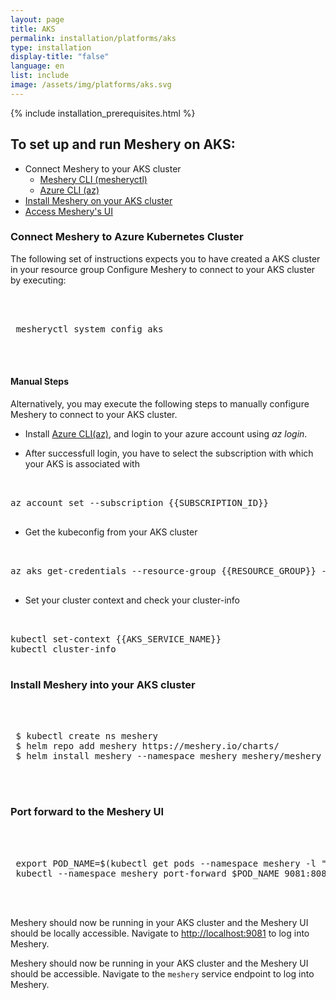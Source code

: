 ```yaml
---
layout: page
title: AKS
permalink: installation/platforms/aks
type: installation
display-title: "false"
language: en
list: include
image: /assets/img/platforms/aks.svg
---
```


{% include installation_prerequisites.html %}

## To set up and run Meshery on AKS:

- Connect Meshery to your AKS cluster
  - [Meshery CLI (mesheryctl)](#connect-meshery-to-azure-kubernetes-cluster)
  - [Azure CLI (az)](https://docs.microsoft.com/en-us/cli/azure/install-azure-cli)
- [Install Meshery on your AKS cluster](#install-meshery-into-your-aks-cluster)
- [Access Meshery's UI](#port-forward-to-the-meshery-ui)

### Connect Meshery to Azure Kubernetes Cluster

The following set of instructions expects you to have created a AKS cluster in your resource group Configure Meshery to connect to your AKS cluster by executing:

 <pre class="codeblock-pre"><div class="codeblock">
 <div class="clipboardjs">
 mesheryctl system config aks
 </div></div>
 </pre>

#### Manual Steps

Alternatively, you may execute the following steps to manually configure Meshery to connect to your AKS cluster.

- Install [Azure CLI(az)](https://docs.microsoft.com/en-us/cli/azure/install-azure-cli), and login
  to your azure account using _az login_.

- After successfull login, you have to select the subscription with which your AKS is associated with
<pre class="codeblock-pre"><div class="codeblock">
<div class="clipboardjs">
az account set --subscription {{SUBSCRIPTION_ID}}
</div></div>
</pre>
- Get the kubeconfig from your AKS cluster
<pre class="codeblock-pre"><div class="codeblock">
<div class="clipboardjs">
az aks get-credentials --resource-group {{RESOURCE_GROUP}} --name {{AKS_SERVICE_NAME}}
</div></div>
</pre>
- Set your cluster context and check your cluster-info
<pre class="codeblock-pre"><div class="codeblock">
<div class="clipboardjs">
kubectl set-context {{AKS_SERVICE_NAME}}
kubectl cluster-info
</div></div>
</pre>

### Install Meshery into your AKS cluster

 <pre class="codeblock-pre"><div class="codeblock">
 <div class="clipboardjs">
 $ kubectl create ns meshery
 $ helm repo add meshery https://meshery.io/charts/
 $ helm install meshery --namespace meshery meshery/meshery
 </div></div>
 </pre>

### Port forward to the Meshery UI

 <pre class="codeblock-pre"><div class="codeblock">
 <div class="clipboardjs">
 export POD_NAME=$(kubectl get pods --namespace meshery -l "app.kubernetes.io/name=meshery,app.kubernetes.io/instance=meshery" -o jsonpath="{.items[0].metadata.name}")
 kubectl --namespace meshery port-forward $POD_NAME 9081:8080
 </div></div>
 </pre>

Meshery should now be running in your AKS cluster and the Meshery UI should be locally accessible. Navigate to [http://localhost:9081](http://localhost:9081) to log into Meshery.

Meshery should now be running in your AKS cluster and the Meshery UI should be accessible. Navigate to the `meshery` service endpoint to log into Meshery.
